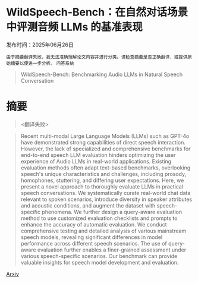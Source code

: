 # WildSpeech-Bench：在自然对话场景中评测音频 LLMs 的基准表现

发布时间：2025年06月26日

`由于摘要翻译失败，我无法准确理解论文内容并进行分类。请检查摘要是否正确翻译，或提供原始摘要以便进一步分析。` `问答系统`

> WildSpeech-Bench: Benchmarking Audio LLMs in Natural Speech Conversation

# 摘要

> <翻译失败>

> Recent multi-modal Large Language Models (LLMs) such as GPT-4o have demonstrated strong capabilities of direct speech interaction. However, the lack of specialized and comprehensive benchmarks for end-to-end speech LLM evaluation hinders optimizing the user experience of Audio LLMs in real-world applications. Existing evaluation methods often adapt text-based benchmarks, overlooking speech's unique characteristics and challenges, including prosody, homophones, stuttering, and differing user expectations. Here, we present a novel approach to thoroughly evaluate LLMs in practical speech conversations. We systematically curate real-world chat data relevant to spoken scenarios, introduce diversity in speaker attributes and acoustic conditions, and augment the dataset with speech-specific phenomena. We further design a query-aware evaluation method to use customized evaluation checklists and prompts to enhance the accuracy of automatic evaluation. We conduct comprehensive testing and detailed analysis of various mainstream speech models, revealing significant differences in model performance across different speech scenarios. The use of query-aware evaluation further enables a finer-grained assessment under various speech-specific scenarios. Our benchmark can provide valuable insights for speech model development and evaluation.

[Arxiv](https://arxiv.org/abs/2506.21875)
